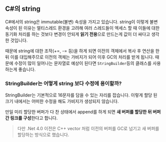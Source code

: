 ## C#의 string



C#에서의 string은 immutable(불변) 속성을 가지고 있습니다. string이 이렇게 불변속성이 된 이유는 멀티스레드 환경을 고려해 여러 스레드들이 엑세스 할 때 이들에 대한 동기화 처리를 하는 것보다 변경이 안되게 **읽기 전용**으로 만드는게 값이 더 싸다고 생각한 것입니다.

때문에 string에 대한 조작(+=, -= 등)을 하게 되면 이전의 객체에서 복사 후 연산을 한 뒤 이를 대입해주므로 이전의 객체는 가비지가 되어 이후 GC의 처리를 받게 됩니다. 때문에 수정이 많이 일어나는 문자열로 예상이 된다면 `StringBuilder`등의 클래스를 사용하는게 좋습니다.



### StringBuilder는 어떻게 string 보다 수정에 용이할까?

StringBuilder는 기본적으로 16문자를 담을 수 있는 자리를 잡습니다. 이렇게 할당 된 크기 내에서는 어떠한 수정을 해도 가비지가 생성되지 않습니다.

만일 미리 할당한 버퍼가 다 찬 상태에서 append를 하게 되면 **새 버퍼를 할당한 뒤 버퍼간 링크를 구성**한다고 합니다.

> 다만 .Net 4.0 이전은 C++ vector 처럼 이전의 버퍼를 GC로 넘기고 새 버퍼를 할당하는 방식으로 했습니다.